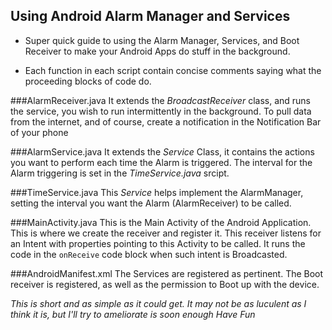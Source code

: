 Using Android Alarm Manager and Services
---------------------------------------

+ Super quick guide to using the Alarm Manager, Services, and Boot Receiver to make your Android Apps do stuff in the background.


+ Each function in each script contain concise comments saying what the proceeding blocks of code do.


###AlarmReceiver.java
It extends the *BroadcastReceiver* class, and runs the service, you wish to run intermittently in the background. To pull data from the internet, and of course, create a notification in the Notification Bar of your phone

###AlarmService.java
It extends the *Service* Class, it contains the actions you want to perform each time the Alarm is triggered. The interval for the Alarm triggering is set in the *TimeService.java* srcipt.

###TimeService.java
This *Service* helps implement the AlarmManager, setting the interval you want the Alarm (AlarmReceiver) to be called.

###MainActivity.java
This is the Main Activity of the Android Application. This is where we create the receiver and register it.
This receiver listens for an Intent with properties pointing to this Activity to be called. It runs the code in the `onReceive` code block when such intent is Broadcasted.


###AndroidManifest.xml
The Services are registered  as pertinent.
The Boot receiver is registered, as well as the permission to Boot up with the device.




_This is short and as simple as it could get. It may not be as luculent as I think it is, but I'll try to ameliorate is soon enough_
_Have Fun_


